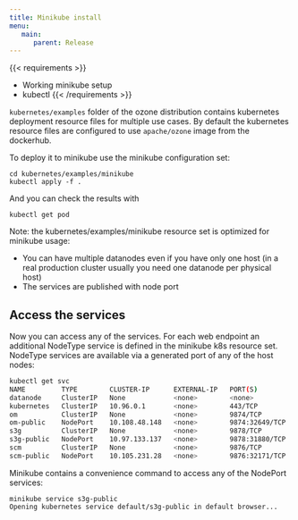 ```yaml
---
title: Minikube install
menu:
   main:
      parent: Release
---
```

<!---
  Licensed to the Apache Software Foundation (ASF) under one or more
  contributor license agreements.  See the NOTICE file distributed with
  this work for additional information regarding copyright ownership.
  The ASF licenses this file to You under the Apache License, Version 2.0
  (the "License"); you may not use this file except in compliance with
  the License.  You may obtain a copy of the License at

      http://www.apache.org/licenses/LICENSE-2.0

  Unless required by applicable law or agreed to in writing, software
  distributed under the License is distributed on an "AS IS" BASIS,
  WITHOUT WARRANTIES OR CONDITIONS OF ANY KIND, either express or implied.
  See the License for the specific language governing permissions and
  limitations under the License.
-->

{{< requirements >}}
 * Working minikube setup
 * kubectl
{{< /requirements >}}

`kubernetes/examples` folder of the ozone distribution contains kubernetes deployment resource files for multiple use cases. By default the kubernetes resource files are configured to use `apache/ozone` image from the dockerhub.

To deploy it to minikube use the minikube configuration set:

```
cd kubernetes/examples/minikube
kubectl apply -f .
```

And you can check the results with

```
kubectl get pod
```

Note: the kubernetes/examples/minikube resource set is optimized for minikube usage:

 * You can have multiple datanodes even if you have only one host (in a real production cluster usually you need one datanode per physical host)
 * The services are published with node port

## Access the services

Now you can access any of the services. For each web endpoint an additional NodeType service is defined in the minikube k8s resource set. NodeType services are available via a generated port of any of the host nodes:

```bash
kubectl get svc
NAME         TYPE        CLUSTER-IP      EXTERNAL-IP   PORT(S)          AGE
datanode     ClusterIP   None            <none>        <none>           27s
kubernetes   ClusterIP   10.96.0.1       <none>        443/TCP          118m
om           ClusterIP   None            <none>        9874/TCP         27s
om-public    NodePort    10.108.48.148   <none>        9874:32649/TCP   27s
s3g          ClusterIP   None            <none>        9878/TCP         27s
s3g-public   NodePort    10.97.133.137   <none>        9878:31880/TCP   27s
scm          ClusterIP   None            <none>        9876/TCP         27s
scm-public   NodePort    10.105.231.28   <none>        9876:32171/TCP   27s
```

Minikube contains a convenience command to access any of the NodePort services:

```
minikube service s3g-public
Opening kubernetes service default/s3g-public in default browser...
```